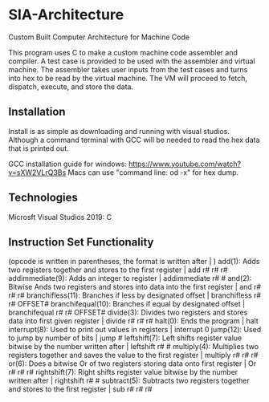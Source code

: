 # SIA-Architecture
 Custom Built Computer Architecture for Machine Code

This program uses C to make a custom machine code assembler and compiler. A test case is provided to be used with the assembler and virtual machine. The assembler takes user inputs from the test cases and turns into hex to be read by the virtual machine. The VM will proceed to fetch, dispatch, execute, and store the data.

## Installation

Install is as simple as downloading and running with visual studios. Although a command terminal with GCC will be needed to read the hex data that is printed out.

GCC installation guide for windows: https://www.youtube.com/watch?v=sXW2VLrQ3Bs
Macs can use "command line: od -x" for hex dump.

## Technologies

Microsft Visual Studios 2019: C

## Instruction Set Functionality

(opcode is written in parentheses, the format is written after | )
add(1): Adds two registers together and stores to the first register | add r# r# r#
addimmediate(9): Adds an integer to register | addimmediate r# #
and(2): Bitwise Ands two registers and stores into data into the first register | and r# r# r#
branchifless(11): Branches if less by designated offset | branchifless r# r# OFFSET#
branchifequal(10): Branches if equal by designated offset | branchifequal r# r# OFFSET#
divide(3): Divides two registers and stores data into first given register | divide r# r# r#
halt(0): Ends the program | halt
interrupt(8): Used to print out values in registers | interrupt 0
jump(12): Used to jump by number of bits | jump # 
leftshift(7): Left shifts register value bitwise by the number written after | leftshift r# #
multiply(4): Multiplies two registers together and saves the value to the first register | multiply r# r# r#
or(6): Does a bitwise Or of two registers storing data onto first register | Or r# r# r#
rightshift(7): Right shifts register value bitwise by the number written after | rightshift r# #
subtract(5): Subtracts two registers together and stores to the first register | sub r# r# r#
